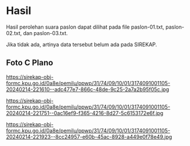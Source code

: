 # Hasil

Hasil perolehan suara paslon dapat dilihat pada file paslon-01.txt, paslon-02.txt, dan paslon-03.txt.

Jika tidak ada, artinya data tersebut belum ada pada SIREKAP.

## Foto C Plano

https://sirekap-obj-formc.kpu.go.id/0a8e/pemilu/ppwp/31/74/09/10/01/3174091001105-20240214-221610--adc477e7-866c-48de-9c25-2a7a2b95f05c.jpg

https://sirekap-obj-formc.kpu.go.id/0a8e/pemilu/ppwp/31/74/09/10/01/3174091001105-20240214-221751--0ac16ef9-f365-4216-8d27-5c6153172e6f.jpg

https://sirekap-obj-formc.kpu.go.id/0a8e/pemilu/ppwp/31/74/09/10/01/3174091001105-20240214-221923--8cc24957-e60b-45ac-8928-a449e0f78e49.jpg
